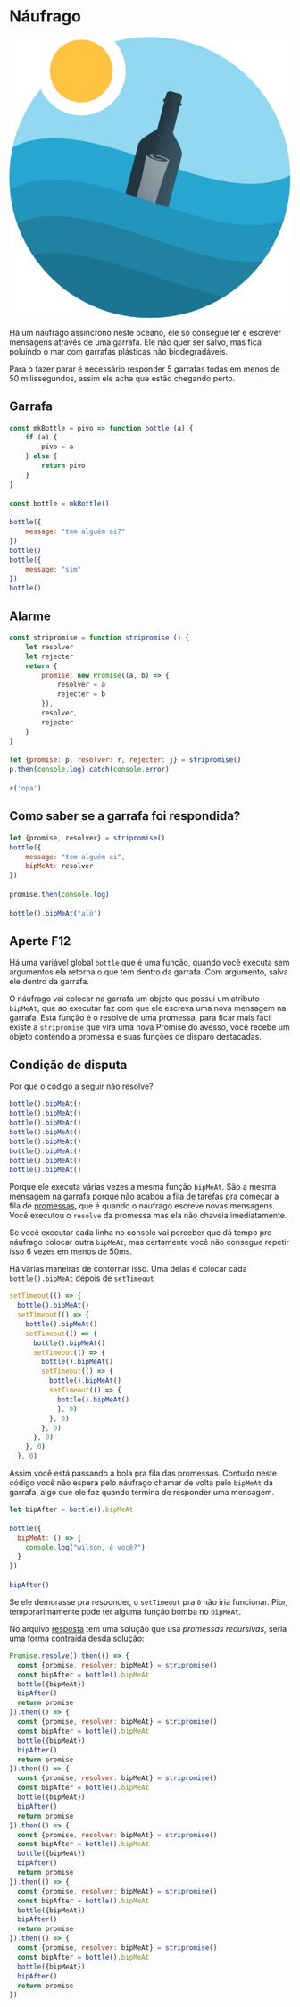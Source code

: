 # Náufrago
![bottle](bottle.png)

Há um náufrago assíncrono neste oceano, ele só consegue ler e escrever mensagens através de uma garrafa. Ele não quer ser salvo, mas fica poluindo o mar com garrafas plásticas não biodegradáveis. 

Para o fazer parar é necessário responder 5 garrafas todas em menos de 50 milissegundos, assim ele acha que estão chegando perto.

## Garrafa
```javascript
const mkBottle = pivo => function bottle (a) {
    if (a) {
        pivo = a
    } else {
        return pivo
    }
}

const bottle = mkBottle()

bottle({
    message: "tem alguém ai?"
})
bottle()
bottle({
    message: "sim"
})
bottle()
```

## Alarme
```javascript
const stripromise = function stripromise () {
    let resolver
    let rejecter
    return {
        promise: new Promise((a, b) => {
            resolver = a
            rejecter = b
        }),
        resolver,
        rejecter
    }
}

let {promise: p, resolver: r, rejecter: j} = stripromise()
p.then(console.log).catch(console.error)

r('opa')
```

## Como saber se a garrafa foi respondida?
```javascript
let {promise, resolver} = stripromise()
bottle({
    message: "tem alguém ai",
    bipMeAt: resolver
})

promise.then(console.log)

bottle().bipMeAt("alô")
```

## Aperte F12
<script src="naufrago.js" defer></script>
Há uma variável global `bottle` que é uma função, quando você executa sem argumentos ela retorna o que tem dentro da garrafa. Com argumento, salva ele dentro da garrafa.

O náufrago vai colocar na garrafa um objeto que possui um atributo `bipMeAt`, que ao executar faz com que ele escreva uma nova mensagem na garrafa. Esta função é o resolve de uma promessa, para ficar mais fácil existe a `stripromise` que vira uma nova Promise do avesso, você recebe um objeto contendo a promessa e suas funções de disparo destacadas.

## Condição de disputa
Por que o código a seguir não resolve?
```javascript
bottle().bipMeAt()
bottle().bipMeAt()
bottle().bipMeAt()
bottle().bipMeAt()
bottle().bipMeAt()
bottle().bipMeAt()
bottle().bipMeAt()
bottle().bipMeAt()
```
Porque ele executa várias vezes a mesma função `bipMeAt`. São a mesma mensagem na garrafa porque não acabou a fila de tarefas pra começar a fila de [promessas](https://abc.danch.me/microtasks-macrotasks-more-on-the-event-loop-881557d7af6f), que é quando o naufrago escreve novas mensagens. Você executou o `resolve` da promessa mas ela não chaveia imediatamente.

Se você executar cada linha no console vai perceber que dá tempo pro náufrago colocar outra `bipMeAt`, mas certamente você não consegue repetir isso 6 vezes em menos de 50ms.

Há várias maneiras de contornar isso. Uma delas é colocar cada `bottle().bipMeAt` depois de `setTimeout`
```javascript
setTimeout(() => {
  bottle().bipMeAt()
  setTimeout(() => {
    bottle().bipMeAt()
    setTimeout(() => {
      bottle().bipMeAt()
      setTimeout(() => {
        bottle().bipMeAt()
        setTimeout(() => {
          bottle().bipMeAt()
          setTimeout(() => {
            bottle().bipMeAt()
            }, 0)
          }, 0)
        }, 0)
      }, 0)
    }, 0)
  }, 0)
```
Assim você está passando a bola pra fila das promessas. Contudo neste código você não espera pelo náufrago chamar de volta pelo `bipMeAt` da garrafa, algo que ele faz quando termina de responder uma mensagem.
```javascript
let bipAfter = bottle().bipMeAt

bottle({
  bipMeAt: () => {
    console.log("wilson, é você?")
  }
})

bipAfter()
```

Se ele demorasse pra responder, o `setTimeout` pra `0` não iria funcionar. Pior, temporarimamente pode ter alguma função bomba no `bipMeAt`.

No arquivo [resposta](resposta.js) tem uma solução que usa *promessas recursivas*, seria uma forma contraída desda solução:
```javascript
Promise.resolve().then(() => {
  const {promise, resolver: bipMeAt} = stripromise()
  const bipAfter = bottle().bipMeAt
  bottle({bipMeAt})
  bipAfter()
  return promise
}).then(() => {
  const {promise, resolver: bipMeAt} = stripromise()
  const bipAfter = bottle().bipMeAt
  bottle({bipMeAt})
  bipAfter()
  return promise
}).then(() => {
  const {promise, resolver: bipMeAt} = stripromise()
  const bipAfter = bottle().bipMeAt
  bottle({bipMeAt})
  bipAfter()
  return promise
}).then(() => {
  const {promise, resolver: bipMeAt} = stripromise()
  const bipAfter = bottle().bipMeAt
  bottle({bipMeAt})
  bipAfter()
  return promise
}).then(() => {
  const {promise, resolver: bipMeAt} = stripromise()
  const bipAfter = bottle().bipMeAt
  bottle({bipMeAt})
  bipAfter()
  return promise
}).then(() => {
  const {promise, resolver: bipMeAt} = stripromise()
  const bipAfter = bottle().bipMeAt
  bottle({bipMeAt})
  bipAfter()
  return promise
})
```
